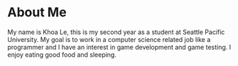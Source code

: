 # About Me
My name is Khoa Le, this is my second year as a student at Seattle Pacific University. My goal is to work in a computer science related job like a programmer and I have an interest in game development and game testing. I enjoy eating good food and sleeping.
